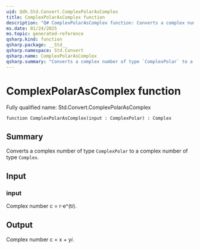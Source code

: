 ```yaml
---
uid: Qdk.Std.Convert.ComplexPolarAsComplex
title: ComplexPolarAsComplex function
description: "Q# ComplexPolarAsComplex function: Converts a complex number of type `ComplexPolar` to a complex number of type `Complex`."
ms.date: 01/24/2025
ms.topic: generated-reference
qsharp.kind: function
qsharp.package: __Std__
qsharp.namespace: Std.Convert
qsharp.name: ComplexPolarAsComplex
qsharp.summary: "Converts a complex number of type `ComplexPolar` to a complex number of type `Complex`."
---
```


# ComplexPolarAsComplex function

Fully qualified name: Std.Convert.ComplexPolarAsComplex

```qsharp
function ComplexPolarAsComplex(input : ComplexPolar) : Complex
```

## Summary
Converts a complex number of type `ComplexPolar` to a complex
number of type `Complex`.

## Input
### input
Complex number c = r⋅e^(t𝑖).

## Output
Complex number c = x + y𝑖.
